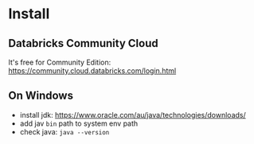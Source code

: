 # Install

## Databricks Community Cloud
It's free for Community Edition: https://community.cloud.databricks.com/login.html

## On Windows
- install jdk: https://www.oracle.com/au/java/technologies/downloads/
- add jav `bin` path to system env path
- check java: `java --version`
